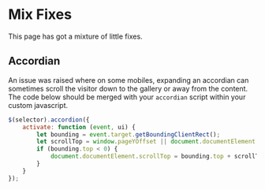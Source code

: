 <!-- Space: WE -->
<!-- Parent: Web Documentation -->
<!-- Parent: Other -->
<!-- Title: Mix Fixes -->
<!-- Layout: (plain) -->

# Mix Fixes
This page has got a mixture of little fixes.

<a name="accordian"></a>
## Accordian
An issue was raised where on some mobiles, expanding an accordian can sometimes scroll the visitor down to the gallery or away from the content.
The code below should be merged with your `accordian` script within your custom javascript.

```javascript
$(selector).accordion({
    activate: function (event, ui) {
        let bounding = event.target.getBoundingClientRect();
        let scrollTop = window.pageYOffset || document.documentElement.scrollTop;
        if (bounding.top < 0) {
            document.documentElement.scrollTop = bounding.top + scrollTop;
        }
    }
});
```
